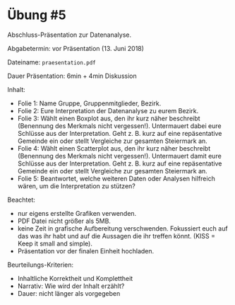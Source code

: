 # Übung #5

Abschluss-Präsentation zur Datenanalyse.


Abgabetermin: vor Präsentation (13. Juni 2018)


Dateiname: `praesentation.pdf`


Dauer Präsentation: 6min + 4min Diskussion


Inhalt:
* Folie 1: Name Gruppe, Gruppenmitglieder, Bezirk.
* Folie 2: Eure Interpretation der Datenanalyse zu eurem Bezirk.
* Folie 3: Wählt einen Boxplot aus, den ihr kurz näher beschreibt (Benennung des Merkmals nicht vergessen!). Untermauert dabei eure Schlüsse aus der Interpretation. Geht z. B. kurz auf eine repäsentative Gemeinde ein oder stellt Vergleiche zur gesamten Steiermark an.
* Folie 4: Wählt einen Scatterplot aus, den ihr kurz näher beschreibt (Benennung des Merkmals nicht vergessen!). Untermauert damit eure Schlüsse aus der Interpretation. Geht z. B. kurz auf eine repäsentative Gemeinde ein oder stellt Vergleiche zur gesamten Steiermark an.
* Folie 5: Beantwortet, welche weiteren Daten oder Analysen hilfreich wären, um die Interpretation zu stützen?

Beachtet:

* nur eigens erstellte Grafiken verwenden.
* PDF Datei nicht größer als 5MB. 
* keine Zeit in grafische Aufbereitung verschwenden. Fokussiert euch auf das was ihr habt und auf die Aussagen die ihr treffen könnt. (KISS = Keep it small and simple).
* Präsentation vor der finalen Einheit hochladen.

Beurteilungs-Kriterien:

* Inhaltliche Korrektheit und Komplettheit
* Narrativ: Wie wird der Inhalt erzählt?
* Dauer: nicht länger als vorgegeben
